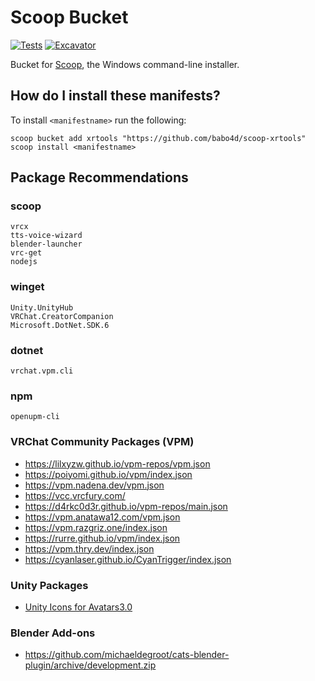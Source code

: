 # Scoop Bucket

[![Tests](https://github.com/babo4d/scoop-xrtools/actions/workflows/ci.yml/badge.svg)](https://github.com/babo4d/scoop-xrtools/actions/workflows/ci.yml) [![Excavator](https://github.com/babo4d/scoop-xrtools/actions/workflows/excavator.yml/badge.svg)](https://github.com/babo4d/scoop-xrtools/actions/workflows/excavator.yml)

Bucket for [Scoop](https://scoop.sh), the Windows command-line installer.

## How do I install these manifests?

To install `<manifestname>` run the following:

```pwsh
scoop bucket add xrtools "https://github.com/babo4d/scoop-xrtools"
scoop install <manifestname>
```

## Package Recommendations

### scoop

```
vrcx
tts-voice-wizard
blender-launcher
vrc-get
nodejs
```

### winget

```
Unity.UnityHub
VRChat.CreatorCompanion
Microsoft.DotNet.SDK.6
```

### dotnet

```
vrchat.vpm.cli
```

### npm

```
openupm-cli
```

### VRChat Community Packages (VPM)

- https://lilxyzw.github.io/vpm-repos/vpm.json
- https://poiyomi.github.io/vpm/index.json
- https://vpm.nadena.dev/vpm.json
- https://vcc.vrcfury.com/
- https://d4rkc0d3r.github.io/vpm-repos/main.json
- https://vpm.anatawa12.com/vpm.json
- https://vpm.razgriz.one/index.json
- https://rurre.github.io/vpm/index.json
- https://vpm.thry.dev/index.json
- https://cyanlaser.github.io/CyanTrigger/index.json

### Unity Packages

- [Unity Icons for Avatars3.0](https://65536.booth.pm/items/2567604)

### Blender Add-ons

- https://github.com/michaeldegroot/cats-blender-plugin/archive/development.zip
